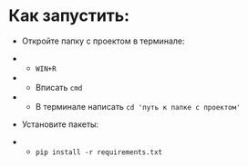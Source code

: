 # Как запустить:

* Откройте папку с проектом в терминале: 
* - `WIN+R`
* - Вписать `cmd`
* - В терминале написать `cd 'путь к папке с проектом'`

* Установите пакеты: 
* - `pip install -r requirements.txt`